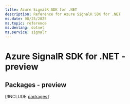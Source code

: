 ```yaml
---
title: Azure SignalR SDK for .NET
description: Reference for Azure SignalR SDK for .NET
ms.date: 08/25/2025
ms.topic: reference
ms.devlang: dotnet
ms.service: signalr
---
```

# Azure SignalR SDK for .NET - preview
## Packages - preview
[!INCLUDE [packages](signalr-index.md)]